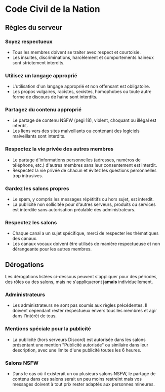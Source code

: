 # Code Civil de la Nation

## Règles du serveur

### Soyez respectueux
- Tous les membres doivent se traiter avec respect et courtoisie.
- Les insultes, discriminations, harcèlement et comportements haineux sont strictement interdits.

### Utilisez un langage approprié
- L'utilisation d'un langage approprié et non offensant est obligatoire.
- Les propos vulgaires, racistes, sexistes, homophobes ou toute autre forme de discours de haine sont interdits.

### Partagez du contenu approprié
- Le partage de contenu NSFW (pegi 18), violent, choquant ou illégal est interdit.
- Les liens vers des sites malveillants ou contenant des logiciels malveillants sont interdits.

### Respectez la vie privée des autres membres
- Le partage d'informations personnelles (adresses, numéros de téléphone, etc.) d'autres membres sans leur consentement est interdit.
- Respectez la vie privée de chacun et évitez les questions personnelles trop intrusives.

### Gardez les salons propres
- Le spam, y compris les messages répétitifs ou hors sujet, est interdit.
- La publicité non sollicitée pour d'autres serveurs, produits ou services est interdite sans autorisation préalable des administrateurs.

### Respectez les salons
- Chaque canal a un sujet spécifique, merci de respecter les thématiques des canaux.
- Les canaux vocaux doivent être utilisés de manière respectueuse et non dérangeante pour les autres membres.

## Dérogations

Les dérogations listées ci-dessous peuvent s'appliquer pour des périodes, des rôles ou des salons, mais ne s'appliqueront **jamais** individuellement.

### Administrateurs

- Les administrateurs ne sont pas soumis aux règles précédentes. Il doivent cependant rester respectueux envers tous les membres et agir dans l'intérêt de tous.

### Mentions spéciale pour la publicité

- La publicité (hors serveurs Discord) est autorisée dans les salons présentant une mention "Publicité autorisée" ou similaire dans leur description, avec une limite d'une publicité toutes les 6 heures.

### Salons NSFW

- Dans le cas où il existerait un ou plusieurs salons NSFW, le partage de contenu dans ces salons serait un peu moins restreint mais vos messages doivent à tout prix rester adaptés aux personnes mineures.